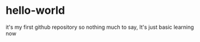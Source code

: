 # hello-world
it's my first github repository so nothing much to say, It's just basic learning now 
